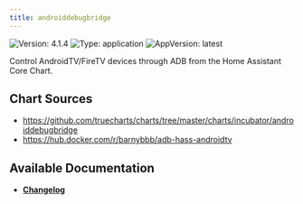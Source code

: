 ```yaml
---
title: androiddebugbridge
---
```


![Version: 4.1.4](https://img.shields.io/badge/Version-4.1.4-informational?style=flat-square) ![Type: application](https://img.shields.io/badge/Type-application-informational?style=flat-square) ![AppVersion: latest](https://img.shields.io/badge/AppVersion-latest-informational?style=flat-square)

Control AndroidTV/FireTV devices through ADB from the Home Assistant Core Chart.

## Chart Sources

- https://github.com/truecharts/charts/tree/master/charts/incubator/androiddebugbridge
- https://hub.docker.com/r/barnybbb/adb-hass-androidtv

## Available Documentation

- [**Changelog**](./CHANGELOG.md)
